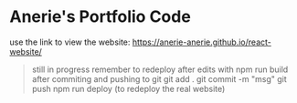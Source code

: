 # Anerie's Portfolio Code
use the link to view the website: https://anerie-anerie.github.io/react-website/
> still in progress
> remember to redeploy after edits with npm run build after commiting and pushing to git
> git add .
> git commit -m "msg"
> git push
> npm run deploy (to redeploy the real website)
